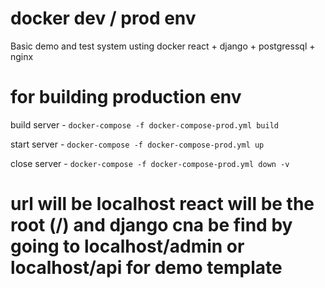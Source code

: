 # docker dev / prod env

Basic demo and test system usting docker react + django + postgressql + nginx


# for building production env 

build server - `docker-compose -f docker-compose-prod.yml build`

start server - `docker-compose -f docker-compose-prod.yml up`

close server - `docker-compose -f docker-compose-prod.yml down -v`

# url will be localhost react will be the root (/) and django cna be find by going to localhost/admin or localhost/api for demo template
